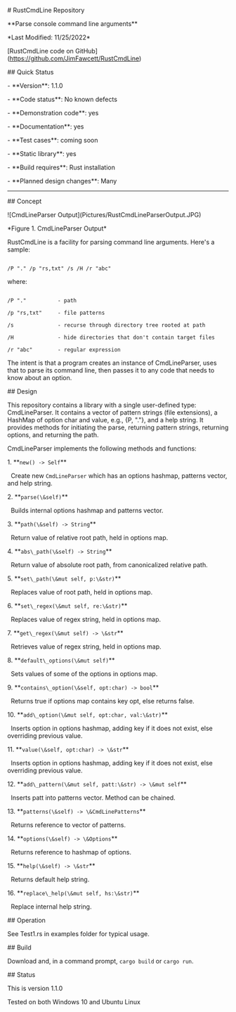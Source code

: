 \# RustCmdLine Repository



\*\*Parse console command line arguments\*\*



\*Last Modified: 11/25/2022\*



\[RustCmdLine code on GitHub](https://github.com/JimFawcett/RustCmdLine)



\## Quick Status



\- \*\*Version\*\*: 1.1.0

\- \*\*Code status\*\*: No known defects

\- \*\*Demonstration code\*\*: yes

\- \*\*Documentation\*\*: yes

\- \*\*Test cases\*\*: coming soon

\- \*\*Static library\*\*: yes

\- \*\*Build requires\*\*: Rust installation

\- \*\*Planned design changes\*\*: Many



---



\## Concept



!\[CmdLineParser Output](Pictures/RustCmdLineParserOutput.JPG)

\*Figure 1. CmdLineParser Output\*



RustCmdLine is a facility for parsing command line arguments. Here's a sample:



```

/P "." /p "rs,txt" /s /H /r "abc"

```



where:



```

/P "."          - path

/p "rs,txt"     - file patterns

/s              - recurse through directory tree rooted at path

/H              - hide directories that don't contain target files

/r "abc"        - regular expression

```



The intent is that a program creates an instance of CmdLineParser, uses that to parse its command line, then passes it to any code that needs to know about an option.



\## Design



This repository contains a library with a single user-defined type: CmdLineParser. It contains a vector of pattern strings (file extensions), a HashMap of option char and value, e.g., {P, "."}, and a help string. It provides methods for initiating the parse, returning pattern strings, returning options, and returning the path.



CmdLineParser implements the following methods and functions:



1\. \*\*`new() -> Self`\*\*  

&nbsp;  Create new `CmdLineParser` which has an options hashmap, patterns vector, and help string.



2\. \*\*`parse(\&self)`\*\*  

&nbsp;  Builds internal options hashmap and patterns vector.



3\. \*\*`path(\&self) -> String`\*\*  

&nbsp;  Return value of relative root path, held in options map.



4\. \*\*`abs\_path(\&self) -> String`\*\*  

&nbsp;  Return value of absolute root path, from canonicalized relative path.



5\. \*\*`set\_path(\&mut self, p:\&str)`\*\*  

&nbsp;  Replaces value of root path, held in options map.



6\. \*\*`set\_regex(\&mut self, re:\&str)`\*\*  

&nbsp;  Replaces value of regex string, held in options map.



7\. \*\*`get\_regex(\&mut self) -> \&str`\*\*  

&nbsp;  Retrieves value of regex string, held in options map.



8\. \*\*`default\_options(\&mut self)`\*\*  

&nbsp;  Sets values of some of the options in options map.



9\. \*\*`contains\_option(\&self, opt:char) -> bool`\*\*  

&nbsp;  Returns true if options map contains key opt, else returns false.



10\. \*\*`add\_option(\&mut self, opt:char, val:\&str)`\*\*  

&nbsp;   Inserts option in options hashmap, adding key if it does not exist, else overriding previous value.



11\. \*\*`value(\&self, opt:char) -> \&str`\*\*  

&nbsp;   Inserts option in options hashmap, adding key if it does not exist, else overriding previous value.



12\. \*\*`add\_pattern(\&mut self, patt:\&str) -> \&mut self`\*\*  

&nbsp;   Inserts patt into patterns vector. Method can be chained.



13\. \*\*`patterns(\&self) -> \&CmdLinePatterns`\*\*  

&nbsp;   Returns reference to vector of patterns.



14\. \*\*`options(\&self) -> \&Options`\*\*  

&nbsp;   Returns reference to hashmap of options.



15\. \*\*`help(\&self) -> \&str`\*\*  

&nbsp;   Returns default help string.



16\. \*\*`replace\_help(\&mut self, hs:\&str)`\*\*  

&nbsp;   Replace internal help string.



\## Operation



See Test1.rs in examples folder for typical usage.



\## Build



Download and, in a command prompt, `cargo build` or `cargo run`.



\## Status



This is version 1.1.0  

Tested on both Windows 10 and Ubuntu Linux



